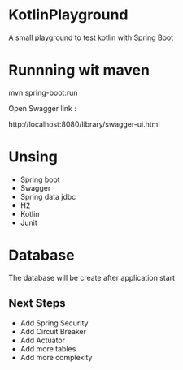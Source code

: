 # KotlinPlayground
A small playground to test kotlin with Spring Boot


# Runnning wit maven
mvn spring-boot:run

Open Swagger link :

http://localhost:8080/library/swagger-ui.html

# Unsing
* Spring boot
* Swagger
* Spring data jdbc
* H2
* Kotlin
* Junit

# Database
The database will be create after application start

## Next Steps
* Add Spring Security
* Add Circuit Breaker
* Add Actuator
* Add more tables
* Add more complexity
